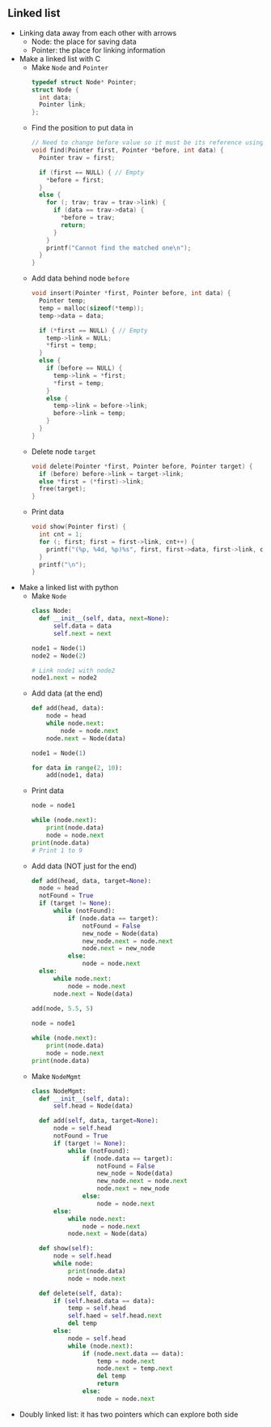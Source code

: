 ## Linked list

- Linking data away from each other with arrows
  - Node: the place for saving data
  - Pointer: the place for linking information
- Make a linked list with C
  - Make `Node` and `Pointer`
    ```c
    typedef struct Node* Pointer;
    struct Node {
      int data;
      Pointer link;
    };
    ```
  - Find the position to put data in
    ```c
    // Need to change before value so it must be its reference using *
    void find(Pointer first, Pointer *before, int data) {
      Pointer trav = first;

      if (first == NULL) { // Empty
        *before = first;
      }
      else {
        for (; trav; trav = trav->link) {  	
          if (data == trav->data) {
            *before = trav;
            return;
          }
        }
        printf("Cannot find the matched one\n");
      }
    }
    ```
  - Add data behind node `before`
    ```c
    void insert(Pointer *first, Pointer before, int data) {
      Pointer temp;
      temp = malloc(sizeof(*temp));    
      temp->data = data;

      if (*first == NULL) { // Empty
        temp->link = NULL;
        *first = temp;
      }
      else {
        if (before == NULL) {
          temp->link = *first;
          *first = temp;
        }
        else { 
          temp->link = before->link;
          before->link = temp;
        }
      }
    }
    ```
  - Delete node `target`
    ```c
    void delete(Pointer *first, Pointer before, Pointer target) {
      if (before) before->link = target->link;
      else *first = (*first)->link;
      free(target);
    }
    ```
  - Print data
    ```c
    void show(Pointer first) {
      int cnt = 1;
      for (; first; first = first->link, cnt++) {
        printf("(%p, %4d, %p)%s", first, first->data, first->link, cnt % 3 ? " " : "\n");
      }
      printf("\n");
    }
    ```
- Make a linked list with python
  - Make `Node`
    ```python
    class Node:
      def __init__(self, data, next=None):
          self.data = data
          self.next = next

    node1 = Node(1)
    node2 = Node(2)

    # Link node1 with node2
    node1.next = node2
    ```
  - Add data (at the end)
    ```python
    def add(head, data):
        node = head
        while node.next:
            node = node.next
        node.next = Node(data)
    
    node1 = Node(1)

    for data in range(2, 10):
        add(node1, data)
    ```
  - Print data
    ```python
    node = node1
    
    while (node.next):
        print(node.data)
        node = node.next
    print(node.data)
    # Print 1 to 9
    ```
  - Add data (NOT just for the end)
    ```python
    def add(head, data, target=None):
      node = head
      notFound = True
      if (target != None):
          while (notFound):
              if (node.data == target):
                  notFound = False
                  new_node = Node(data)
                  new_node.next = node.next
                  node.next = new_node
              else:
                  node = node.next
      else:
          while node.next:
              node = node.next
          node.next = Node(data)
          
    add(node, 5.5, 5)
    
    node = node1
    
    while (node.next):
        print(node.data)
        node = node.next
    print(node.data)
    ```
  - Make `NodeMgmt`
    ```python
    class NodeMgmt:
      def __init__(self, data):
          self.head = Node(data)

      def add(self, data, target=None):
          node = self.head
          notFound = True
          if (target != None):
              while (notFound):
                  if (node.data == target):
                      notFound = False
                      new_node = Node(data)
                      new_node.next = node.next
                      node.next = new_node
                  else:
                      node = node.next
          else:
              while node.next:
                  node = node.next
              node.next = Node(data)

      def show(self):
          node = self.head
          while node:
              print(node.data)
              node = node.next

      def delete(self, data):
          if (self.head.data == data):
              temp = self.head
              self.haed = self.head.next
              del temp
          else:
              node = self.head
              while (node.next):
                  if (node.next.data == data):
                      temp = node.next
                      node.next = temp.next
                      del temp
                      return
                  else:
                      node = node.next
    ```
- Doubly linked list: it has two pointers which can explore both side


